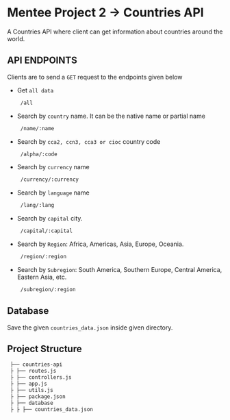 # Mentee Project 2 -> Countries API

A Countries API where client can get information about countries around the world.

## API ENDPOINTS

Clients are to send a `GET` request to the endpoints given below

- Get `all data`

  ```bash
   /all
  ```

- Search by `country` name. It can be the native name or partial name

  ```bash
   /name/:name
  ```

- Search by `cca2, ccn3, cca3 or cioc` country code

  ```bash
   /alpha/:code
  ```

- Search by `currency` name

  ```bash
   /currency/:currency
  ```

- Search by `language` name

  ```bash
   /lang/:lang
  ```

- Search by `capital` city.

  ```bash
   /capital/:capital
  ```

- Search by `Region`: Africa, Americas, Asia, Europe, Oceania.

  ```bash
   /region/:region
  ```

- Search by `Subregion`: South America, Southern Europe, Central America, Eastern Asia, etc.

  ```bash
   /subregion/:region
  ```

## Database

Save the given `countries_data.json` inside given directory.

## Project Structure

```bash
 ├── countries-api
 ├ ├── routes.js
 ├ ├── controllers.js
 ├ ├── app.js
 ├ ├── utils.js
 ├ ├── package.json
 ├ ├── database
 ├ ├ ├── countries_data.json
```
